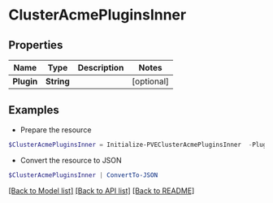# ClusterAcmePluginsInner
## Properties

Name | Type | Description | Notes
------------ | ------------- | ------------- | -------------
**Plugin** | **String** |  | [optional] 

## Examples

- Prepare the resource
```powershell
$ClusterAcmePluginsInner = Initialize-PVEClusterAcmePluginsInner  -Plugin null
```

- Convert the resource to JSON
```powershell
$ClusterAcmePluginsInner | ConvertTo-JSON
```

[[Back to Model list]](../README.md#documentation-for-models) [[Back to API list]](../README.md#documentation-for-api-endpoints) [[Back to README]](../README.md)


